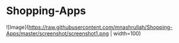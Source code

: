 # Shopping-Apps
![Image](https://raw.githubusercontent.com/mnashrullah/Shopping-Apps/master/screenshot/screenshot1.png | width=100)
